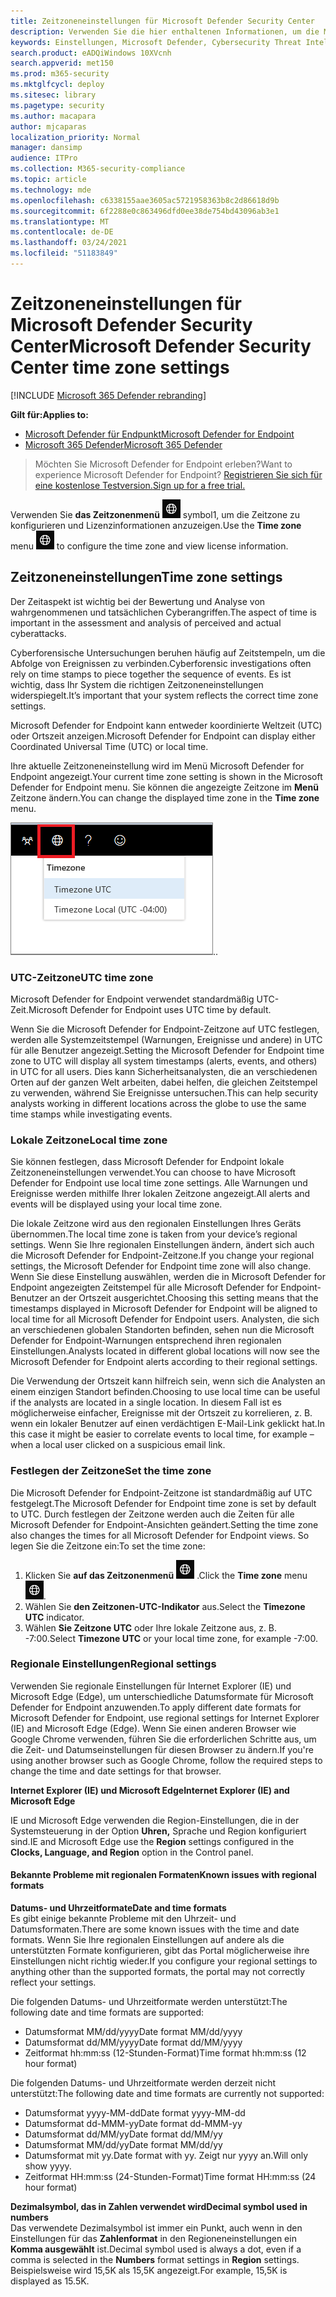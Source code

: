 ```yaml
---
title: Zeitzoneneinstellungen für Microsoft Defender Security Center
description: Verwenden Sie die hier enthaltenen Informationen, um die Microsoft Defender Security Center-Zeitzoneneinstellungen zu konfigurieren und Lizenzinformationen anzeigen.
keywords: Einstellungen, Microsoft Defender, Cybersecurity Threat Intelligence, Advanced Threat Protection, Zeitzone, utc, Ortszeit, Lizenz
search.product: eADQiWindows 10XVcnh
search.appverid: met150
ms.prod: m365-security
ms.mktglfcycl: deploy
ms.sitesec: library
ms.pagetype: security
ms.author: macapara
author: mjcaparas
localization_priority: Normal
manager: dansimp
audience: ITPro
ms.collection: M365-security-compliance
ms.topic: article
ms.technology: mde
ms.openlocfilehash: c6338155aae3605ac5721958363b8c2d86618d9b
ms.sourcegitcommit: 6f2288e0c863496dfd0ee38de754bd43096ab3e1
ms.translationtype: MT
ms.contentlocale: de-DE
ms.lasthandoff: 03/24/2021
ms.locfileid: "51183849"
---
```

# <a name="microsoft-defender-security-center-time-zone-settings"></a><span data-ttu-id="43384-104">Zeitzoneneinstellungen für Microsoft Defender Security Center</span><span class="sxs-lookup"><span data-stu-id="43384-104">Microsoft Defender Security Center time zone settings</span></span>

[!INCLUDE [Microsoft 365 Defender rebranding](../../includes/microsoft-defender.md)]

<span data-ttu-id="43384-105">**Gilt für:**</span><span class="sxs-lookup"><span data-stu-id="43384-105">**Applies to:**</span></span>
- [<span data-ttu-id="43384-106">Microsoft Defender für Endpunkt</span><span class="sxs-lookup"><span data-stu-id="43384-106">Microsoft Defender for Endpoint</span></span>](https://go.microsoft.com/fwlink/p/?linkid=2154037)
- [<span data-ttu-id="43384-107">Microsoft 365 Defender</span><span class="sxs-lookup"><span data-stu-id="43384-107">Microsoft 365 Defender</span></span>](https://go.microsoft.com/fwlink/?linkid=2118804)




><span data-ttu-id="43384-108">Möchten Sie Microsoft Defender for Endpoint erleben?</span><span class="sxs-lookup"><span data-stu-id="43384-108">Want to experience Microsoft Defender for Endpoint?</span></span> [<span data-ttu-id="43384-109">Registrieren Sie sich für eine kostenlose Testversion.</span><span class="sxs-lookup"><span data-stu-id="43384-109">Sign up for a free trial.</span></span>](https://www.microsoft.com/microsoft-365/windows/microsoft-defender-atp?ocid=docs-wdatp-settings-abovefoldlink)

<span data-ttu-id="43384-110">Verwenden Sie **das Zeitzonenmenü** ![ Zeitzoneneinstellungen ](images/atp-time-zone.png) symbol1, um die Zeitzone zu konfigurieren und Lizenzinformationen anzuzeigen.</span><span class="sxs-lookup"><span data-stu-id="43384-110">Use the **Time zone** menu ![Time zone settings icon1](images/atp-time-zone.png) to configure the time zone and view license information.</span></span>

## <a name="time-zone-settings"></a><span data-ttu-id="43384-111">Zeitzoneneinstellungen</span><span class="sxs-lookup"><span data-stu-id="43384-111">Time zone settings</span></span>
<span data-ttu-id="43384-112">Der Zeitaspekt ist wichtig bei der Bewertung und Analyse von wahrgenommenen und tatsächlichen Cyberangriffen.</span><span class="sxs-lookup"><span data-stu-id="43384-112">The aspect of time is important in the assessment and analysis of perceived and actual cyberattacks.</span></span>

<span data-ttu-id="43384-113">Cyberforensische Untersuchungen beruhen häufig auf Zeitstempeln, um die Abfolge von Ereignissen zu verbinden.</span><span class="sxs-lookup"><span data-stu-id="43384-113">Cyberforensic investigations often rely on time stamps to piece together the sequence of events.</span></span> <span data-ttu-id="43384-114">Es ist wichtig, dass Ihr System die richtigen Zeitzoneneinstellungen widerspiegelt.</span><span class="sxs-lookup"><span data-stu-id="43384-114">It’s important that your system reflects the correct time zone settings.</span></span>

<span data-ttu-id="43384-115">Microsoft Defender for Endpoint kann entweder koordinierte Weltzeit (UTC) oder Ortszeit anzeigen.</span><span class="sxs-lookup"><span data-stu-id="43384-115">Microsoft Defender for Endpoint can display either Coordinated Universal Time (UTC) or local time.</span></span>

<span data-ttu-id="43384-116">Ihre aktuelle Zeitzoneneinstellung wird im Menü Microsoft Defender for Endpoint angezeigt.</span><span class="sxs-lookup"><span data-stu-id="43384-116">Your current time zone setting is shown in the Microsoft Defender for Endpoint menu.</span></span> <span data-ttu-id="43384-117">Sie können die angezeigte Zeitzone im **Menü** Zeitzone ändern.</span><span class="sxs-lookup"><span data-stu-id="43384-117">You can change the displayed time zone in the **Time zone** menu.</span></span>

![Zeitzoneneinstellungen (Symbol2)](images/atp-time-zone-menu.png)<span data-ttu-id="43384-119">.</span><span class="sxs-lookup"><span data-stu-id="43384-119">.</span></span>

### <a name="utc-time-zone"></a><span data-ttu-id="43384-120">UTC-Zeitzone</span><span class="sxs-lookup"><span data-stu-id="43384-120">UTC time zone</span></span>
<span data-ttu-id="43384-121">Microsoft Defender for Endpoint verwendet standardmäßig UTC-Zeit.</span><span class="sxs-lookup"><span data-stu-id="43384-121">Microsoft Defender for Endpoint uses UTC time by default.</span></span>

<span data-ttu-id="43384-122">Wenn Sie die Microsoft Defender for Endpoint-Zeitzone auf UTC festlegen, werden alle Systemzeitstempel (Warnungen, Ereignisse und andere) in UTC für alle Benutzer angezeigt.</span><span class="sxs-lookup"><span data-stu-id="43384-122">Setting the Microsoft Defender for Endpoint time zone to UTC will display all system timestamps (alerts, events, and others) in UTC for all users.</span></span> <span data-ttu-id="43384-123">Dies kann Sicherheitsanalysten, die an verschiedenen Orten auf der ganzen Welt arbeiten, dabei helfen, die gleichen Zeitstempel zu verwenden, während Sie Ereignisse untersuchen.</span><span class="sxs-lookup"><span data-stu-id="43384-123">This can help security analysts working in different locations across the globe to use the same time stamps while investigating events.</span></span>

### <a name="local-time-zone"></a><span data-ttu-id="43384-124">Lokale Zeitzone</span><span class="sxs-lookup"><span data-stu-id="43384-124">Local time zone</span></span>
<span data-ttu-id="43384-125">Sie können festlegen, dass Microsoft Defender for Endpoint lokale Zeitzoneneinstellungen verwendet.</span><span class="sxs-lookup"><span data-stu-id="43384-125">You can choose to have Microsoft Defender for Endpoint use local time zone settings.</span></span> <span data-ttu-id="43384-126">Alle Warnungen und Ereignisse werden mithilfe Ihrer lokalen Zeitzone angezeigt.</span><span class="sxs-lookup"><span data-stu-id="43384-126">All alerts and events will be displayed using your local time zone.</span></span>

<span data-ttu-id="43384-127">Die lokale Zeitzone wird aus den regionalen Einstellungen Ihres Geräts übernommen.</span><span class="sxs-lookup"><span data-stu-id="43384-127">The local time zone is taken from your device’s regional settings.</span></span> <span data-ttu-id="43384-128">Wenn Sie Ihre regionalen Einstellungen ändern, ändert sich auch die Microsoft Defender for Endpoint-Zeitzone.</span><span class="sxs-lookup"><span data-stu-id="43384-128">If you change your regional settings, the Microsoft Defender for Endpoint time zone will also change.</span></span> <span data-ttu-id="43384-129">Wenn Sie diese Einstellung auswählen, werden die in Microsoft Defender for Endpoint angezeigten Zeitstempel für alle Microsoft Defender for Endpoint-Benutzer an der Ortszeit ausgerichtet.</span><span class="sxs-lookup"><span data-stu-id="43384-129">Choosing this setting means that the timestamps displayed in Microsoft Defender for Endpoint will be aligned to local time for all Microsoft Defender for Endpoint users.</span></span> <span data-ttu-id="43384-130">Analysten, die sich an verschiedenen globalen Standorten befinden, sehen nun die Microsoft Defender for Endpoint-Warnungen entsprechend ihren regionalen Einstellungen.</span><span class="sxs-lookup"><span data-stu-id="43384-130">Analysts located in different global locations will now see the Microsoft Defender for Endpoint alerts according to their regional settings.</span></span>

<span data-ttu-id="43384-131">Die Verwendung der Ortszeit kann hilfreich sein, wenn sich die Analysten an einem einzigen Standort befinden.</span><span class="sxs-lookup"><span data-stu-id="43384-131">Choosing to use local time can be useful if the analysts are located in a single location.</span></span> <span data-ttu-id="43384-132">In diesem Fall ist es möglicherweise einfacher, Ereignisse mit der Ortszeit zu korrelieren, z. B. wenn ein lokaler Benutzer auf einen verdächtigen E-Mail-Link geklickt hat.</span><span class="sxs-lookup"><span data-stu-id="43384-132">In this case it might be easier to correlate events to local time, for example – when a local user clicked on a suspicious email link.</span></span>

### <a name="set-the-time-zone"></a><span data-ttu-id="43384-133">Festlegen der Zeitzone</span><span class="sxs-lookup"><span data-stu-id="43384-133">Set the time zone</span></span>
<span data-ttu-id="43384-134">Die Microsoft Defender for Endpoint-Zeitzone ist standardmäßig auf UTC festgelegt.</span><span class="sxs-lookup"><span data-stu-id="43384-134">The Microsoft Defender for Endpoint time zone is set by default to UTC.</span></span>
<span data-ttu-id="43384-135">Durch festlegen der Zeitzone werden auch die Zeiten für alle Microsoft Defender for Endpoint-Ansichten geändert.</span><span class="sxs-lookup"><span data-stu-id="43384-135">Setting the time zone also changes the times for all Microsoft Defender for Endpoint views.</span></span>
<span data-ttu-id="43384-136">So legen Sie die Zeitzone ein:</span><span class="sxs-lookup"><span data-stu-id="43384-136">To set the time zone:</span></span>

1. <span data-ttu-id="43384-137">Klicken Sie **auf das Zeitzonenmenü** ![ Zeitzoneneinstellungen Symbol3 ](images/atp-time-zone.png) .</span><span class="sxs-lookup"><span data-stu-id="43384-137">Click the **Time zone** menu ![Time zone settings icon3](images/atp-time-zone.png).</span></span>
2. <span data-ttu-id="43384-138">Wählen Sie **den Zeitzonen-UTC-Indikator** aus.</span><span class="sxs-lookup"><span data-stu-id="43384-138">Select the **Timezone UTC** indicator.</span></span>
3. <span data-ttu-id="43384-139">Wählen **Sie Zeitzone UTC** oder Ihre lokale Zeitzone aus, z. B. -7:00.</span><span class="sxs-lookup"><span data-stu-id="43384-139">Select **Timezone UTC** or your local time zone, for example -7:00.</span></span>

### <a name="regional-settings"></a><span data-ttu-id="43384-140">Regionale Einstellungen</span><span class="sxs-lookup"><span data-stu-id="43384-140">Regional settings</span></span>
<span data-ttu-id="43384-141">Verwenden Sie regionale Einstellungen für Internet Explorer (IE) und Microsoft Edge (Edge), um unterschiedliche Datumsformate für Microsoft Defender for Endpoint anzuwenden.</span><span class="sxs-lookup"><span data-stu-id="43384-141">To apply different date formats for Microsoft Defender for Endpoint, use regional settings for Internet Explorer (IE) and Microsoft Edge (Edge).</span></span> <span data-ttu-id="43384-142">Wenn Sie einen anderen Browser wie Google Chrome verwenden, führen Sie die erforderlichen Schritte aus, um die Zeit- und Datumseinstellungen für diesen Browser zu ändern.</span><span class="sxs-lookup"><span data-stu-id="43384-142">If you're using another browser such as Google Chrome, follow the required steps to change the time and date settings for that browser.</span></span> 


<span data-ttu-id="43384-143">**Internet Explorer (IE) und Microsoft Edge**</span><span class="sxs-lookup"><span data-stu-id="43384-143">**Internet Explorer (IE) and Microsoft Edge**</span></span>

<span data-ttu-id="43384-144">IE und Microsoft  Edge verwenden die Region-Einstellungen, die in der Systemsteuerung in der Option **Uhren,** Sprache und Region konfiguriert sind.</span><span class="sxs-lookup"><span data-stu-id="43384-144">IE and Microsoft Edge use the **Region** settings configured in the **Clocks, Language, and Region** option in the Control panel.</span></span> 


#### <a name="known-issues-with-regional-formats"></a><span data-ttu-id="43384-145">Bekannte Probleme mit regionalen Formaten</span><span class="sxs-lookup"><span data-stu-id="43384-145">Known issues with regional formats</span></span>

<span data-ttu-id="43384-146">**Datums- und Uhrzeitformate**</span><span class="sxs-lookup"><span data-stu-id="43384-146">**Date and time formats**</span></span><br>
<span data-ttu-id="43384-147">Es gibt einige bekannte Probleme mit den Uhrzeit- und Datumsformaten.</span><span class="sxs-lookup"><span data-stu-id="43384-147">There are some known issues with the time and date formats.</span></span> <span data-ttu-id="43384-148">Wenn Sie Ihre regionalen Einstellungen auf andere als die unterstützten Formate konfigurieren, gibt das Portal möglicherweise ihre Einstellungen nicht richtig wieder.</span><span class="sxs-lookup"><span data-stu-id="43384-148">If you configure your regional settings to anything other than the supported formats, the portal may not correctly reflect your settings.</span></span>

<span data-ttu-id="43384-149">Die folgenden Datums- und Uhrzeitformate werden unterstützt:</span><span class="sxs-lookup"><span data-stu-id="43384-149">The following date and time formats are supported:</span></span>
- <span data-ttu-id="43384-150">Datumsformat MM/dd/yyyy</span><span class="sxs-lookup"><span data-stu-id="43384-150">Date format MM/dd/yyyy</span></span>
- <span data-ttu-id="43384-151">Datumsformat dd/MM/yyyy</span><span class="sxs-lookup"><span data-stu-id="43384-151">Date format dd/MM/yyyy</span></span>
- <span data-ttu-id="43384-152">Zeitformat hh:mm:ss (12-Stunden-Format)</span><span class="sxs-lookup"><span data-stu-id="43384-152">Time format hh:mm:ss (12 hour format)</span></span>

<span data-ttu-id="43384-153">Die folgenden Datums- und Uhrzeitformate werden derzeit nicht unterstützt:</span><span class="sxs-lookup"><span data-stu-id="43384-153">The following date and time formats are currently not supported:</span></span>
- <span data-ttu-id="43384-154">Datumsformat yyyy-MM-dd</span><span class="sxs-lookup"><span data-stu-id="43384-154">Date format yyyy-MM-dd</span></span>
- <span data-ttu-id="43384-155">Datumsformat dd-MMM-yy</span><span class="sxs-lookup"><span data-stu-id="43384-155">Date format dd-MMM-yy</span></span>
- <span data-ttu-id="43384-156">Datumsformat dd/MM/yy</span><span class="sxs-lookup"><span data-stu-id="43384-156">Date format dd/MM/yy</span></span>
- <span data-ttu-id="43384-157">Datumsformat MM/dd/yy</span><span class="sxs-lookup"><span data-stu-id="43384-157">Date format MM/dd/yy</span></span>
- <span data-ttu-id="43384-158">Datumsformat mit yy.</span><span class="sxs-lookup"><span data-stu-id="43384-158">Date format with yy.</span></span> <span data-ttu-id="43384-159">Zeigt nur yyyy an.</span><span class="sxs-lookup"><span data-stu-id="43384-159">Will only show yyyy.</span></span>
- <span data-ttu-id="43384-160">Zeitformat HH:mm:ss (24-Stunden-Format)</span><span class="sxs-lookup"><span data-stu-id="43384-160">Time format HH:mm:ss (24 hour format)</span></span>

<span data-ttu-id="43384-161">**Dezimalsymbol, das in Zahlen verwendet wird**</span><span class="sxs-lookup"><span data-stu-id="43384-161">**Decimal symbol used in numbers**</span></span><br>
<span data-ttu-id="43384-162">Das verwendete Dezimalsymbol ist immer ein Punkt, auch wenn in den Einstellungen für das **Zahlenformat** in den Regioneneinstellungen ein **Komma ausgewählt** ist.</span><span class="sxs-lookup"><span data-stu-id="43384-162">Decimal symbol used is always a dot, even if a comma is selected in  the **Numbers** format settings in **Region** settings.</span></span> <span data-ttu-id="43384-163">Beispielsweise wird 15,5K als 15,5K angezeigt.</span><span class="sxs-lookup"><span data-stu-id="43384-163">For example, 15,5K is displayed as 15.5K.</span></span>


